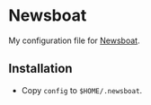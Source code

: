 Newsboat
========

My configuration file for [Newsboat](https://newsboat.org/).

Installation
------------

* Copy `config` to `$HOME/.newsboat`.
